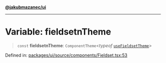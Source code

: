 [**@jakubmazanec/ui**](../README.md)

---

# Variable: fieldsetnTheme

> `const` **fieldsetnTheme**: `ComponentTheme`\<_typeof_
> [`useFieldsetTheme`](../functions/useFieldsetTheme.md)\>

Defined in:
[packages/ui/source/components/Fieldset.tsx:53](https://github.com/jakubmazanec/tools/blob/412167e80a7675933e43d5220a19d05130301e2d/packages/ui/source/components/Fieldset.tsx#L53)
